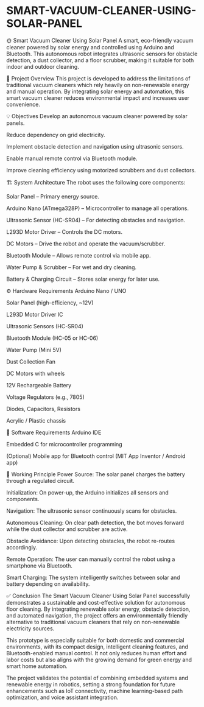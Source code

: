 # SMART-VACUUM-CLEANER-USING-SOLAR-PANEL
🌞 Smart Vacuum Cleaner Using Solar Panel
A smart, eco-friendly vacuum cleaner powered by solar energy and controlled using Arduino and Bluetooth. This autonomous robot integrates ultrasonic sensors for obstacle detection, a dust collector, and a floor scrubber, making it suitable for both indoor and outdoor cleaning.

📌 Project Overview
This project is developed to address the limitations of traditional vacuum cleaners which rely heavily on non-renewable energy and manual operation. By integrating solar energy and automation, this smart vacuum cleaner reduces environmental impact and increases user convenience.

💡 Objectives
Develop an autonomous vacuum cleaner powered by solar panels.

Reduce dependency on grid electricity.

Implement obstacle detection and navigation using ultrasonic sensors.

Enable manual remote control via Bluetooth module.

Improve cleaning efficiency using motorized scrubbers and dust collectors.

🏗️ System Architecture
The robot uses the following core components:

Solar Panel – Primary energy source.

Arduino Nano (ATmega328P) – Microcontroller to manage all operations.

Ultrasonic Sensor (HC-SR04) – For detecting obstacles and navigation.

L293D Motor Driver – Controls the DC motors.

DC Motors – Drive the robot and operate the vacuum/scrubber.

Bluetooth Module – Allows remote control via mobile app.

Water Pump & Scrubber – For wet and dry cleaning.

Battery & Charging Circuit – Stores solar energy for later use.

⚙️ Hardware Requirements
Arduino Nano / UNO

Solar Panel (high-efficiency, ~12V)

L293D Motor Driver IC

Ultrasonic Sensors (HC-SR04)

Bluetooth Module (HC-05 or HC-06)

Water Pump (Mini 5V)

Dust Collection Fan

DC Motors with wheels

12V Rechargeable Battery

Voltage Regulators (e.g., 7805)

Diodes, Capacitors, Resistors

Acrylic / Plastic chassis

🧠 Software Requirements
Arduino IDE

Embedded C for microcontroller programming

(Optional) Mobile app for Bluetooth control (MIT App Inventor / Android app)

🧭 Working Principle
Power Source: The solar panel charges the battery through a regulated circuit.

Initialization: On power-up, the Arduino initializes all sensors and components.

Navigation: The ultrasonic sensor continuously scans for obstacles.

Autonomous Cleaning: On clear path detection, the bot moves forward while the dust collector and scrubber are active.

Obstacle Avoidance: Upon detecting obstacles, the robot re-routes accordingly.

Remote Operation: The user can manually control the robot using a smartphone via Bluetooth.

Smart Charging: The system intelligently switches between solar and battery depending on availability.

✅ Conclusion
The Smart Vacuum Cleaner Using Solar Panel successfully demonstrates a sustainable and cost-effective solution for autonomous floor cleaning. By integrating renewable solar energy, obstacle detection, and automated navigation, the project offers an environmentally friendly alternative to traditional vacuum cleaners that rely on non-renewable electricity sources.

This prototype is especially suitable for both domestic and commercial environments, with its compact design, intelligent cleaning features, and Bluetooth-enabled manual control. It not only reduces human effort and labor costs but also aligns with the growing demand for green energy and smart home automation.

The project validates the potential of combining embedded systems and renewable energy in robotics, setting a strong foundation for future enhancements such as IoT connectivity, machine learning-based path optimization, and voice assistant integration.
